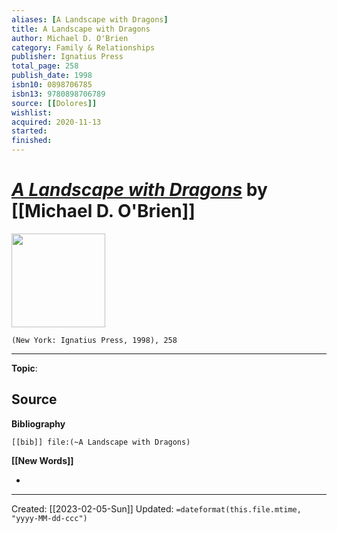 ```yaml
---
aliases: [A Landscape with Dragons]
title: A Landscape with Dragons
author: Michael D. O'Brien
category: Family & Relationships
publisher: Ignatius Press
total_page: 258
publish_date: 1998
isbn10: 0898706785
isbn13: 9780898706789
source: [[Dolores]]
wishlist: 
acquired: 2020-11-13
started: 
finished: 
---
```

# *[A Landscape with Dragons](https://ignatius.com/a-landscape-with-dragons-lwdp/)* by [[Michael D. O'Brien]]

<img src="https://cdn11.bigcommerce.com/s-cvc90x9929/images/stencil/640w/products/1635/1833/LWDP_r__92221.1617024005.jpg?c=1" width=150>

`(New York: Ignatius Press, 1998), 258`



--- 
**Topic**: 

**Source**
- 

**Bibliography**

```query
[[bib]] file:(~A Landscape with Dragons)
```
 

**[[New Words]]**

- 

---
Created: [[2023-02-05-Sun]]
Updated: `=dateformat(this.file.mtime, "yyyy-MM-dd-ccc")`